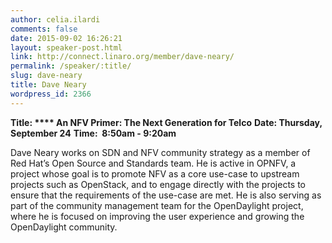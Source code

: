 ```yaml
---
author: celia.ilardi
comments: false
date: 2015-09-02 16:26:21
layout: speaker-post.html
link: http://connect.linaro.org/member/dave-neary/
permalink: /speaker/:title/
slug: dave-neary
title: Dave Neary
wordpress_id: 2366
---
```


**Title: **** An NFV Primer: The Next Generation for Telco**
**Date: Thursday, September 24**
**Time:  8:50am - 9:20am**
  

Dave Neary works on SDN and NFV community strategy as a member of Red Hat’s Open Source and Standards team. He is active in OPNFV, a project whose goal is to promote NFV as a core use-case to upstream projects such as OpenStack, and to engage directly with the projects to ensure that the requirements of the use-case are met. He is also serving as part of the community management team for the OpenDaylight project, where he is focused on improving the user experience and growing the OpenDaylight community.